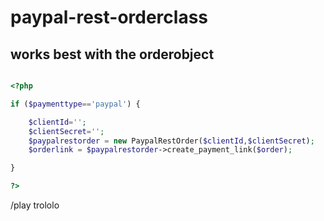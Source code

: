 # paypal-rest-orderclass
## works best with the orderobject

```php

<?php

if ($paymenttype=='paypal') {

	$clientId='';
	$clientSecret='';
	$paypalrestorder = new PaypalRestOrder($clientId,$clientSecret);
	$orderlink = $paypalrestorder->create_payment_link($order);

}

?>

```

/play trololo